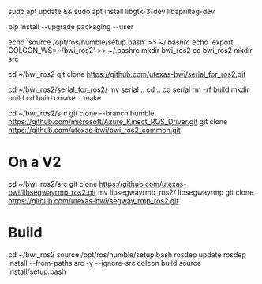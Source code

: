 sudo apt update && sudo apt install libgtk-3-dev libapriltag-dev

pip install --upgrade packaging --user

echo 'source /opt/ros/humble/setup.bash' >> ~/.bashrc
echo 'export COLCON_WS=~/bwi_ros2' >> ~/.bashrc 
mkdir bwi_ros2
cd bwi_ros2
mkdir src

cd ~/bwi_ros2
git clone https://github.com/utexas-bwi/serial_for_ros2.git

cd ~/bwi_ros2/serial_for_ros2/
mv serial ..
cd ..
cd serial
rm -rf build
mkdir build
cd build
cmake ..
make

cd ~/bwi_ros2/src
git clone --branch humble https://github.com/microsoft/Azure_Kinect_ROS_Driver.git
git clone https://github.com/utexas-bwi/bwi_ros2_common.git

# On a V2
cd ~/bwi_ros2/src
git clone https://github.com/utexas-bwi/libsegwayrmp_ros2.git
mv libsegwayrmp_ros2/ libsegwayrmp
git clone https://github.com/utexas-bwi/segway_rmp_ros2.git

# Build
cd ~/bwi_ros2
source /opt/ros/humble/setup.bash
rosdep update
rosdep install --from-paths src -y --ignore-src
colcon build
source install/setup.bash